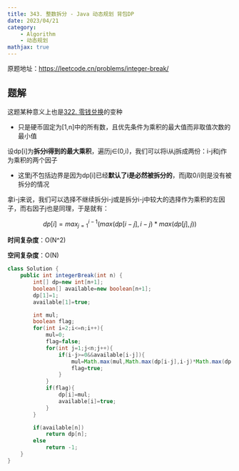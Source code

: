 ```yaml
---
title: 343. 整数拆分 - Java 动态规划 背包DP
date: 2023/04/21
category: 
    - Algorithm
    - 动态规划
mathjax: true
---
```

原题地址：https://leetcode.cn/problems/integer-break/

## 题解
这题某种意义上也是[322. 零钱兑换](https://leetcode.cn/problems/coin-change/)的变种
- 只是硬币固定为[1,n]中的所有数，且优先条件为乘积的最大值而非取值次数的最小值

设dp[i]为**拆分i得到的最大乘积**，遍历j∈(0,i)，我们可以将i从j拆成两份：i-j和j作为乘积的两个因子
- 这里j不包括边界是因为dp[i]已经**默认了i是必然被拆分的**，而j取0/i则是没有被拆分的情况

拿i-j来说，我们可以选择不继续拆分i-j或是拆分i-j中较大的选择作为乘积的左因子，而右因子j也是同理，于是就有：

$$dp[i]=max_{j=1}^{i-1}(max(dp[i-j],i-j)*max(dp[j],j))$$

**时间复杂度**：O(N^2)

**空间复杂度**：O(N)
```java
class Solution {
    public int integerBreak(int n) {
        int[] dp=new int[n+1];
        boolean[] available=new boolean[n+1];
        dp[1]=1;
        available[1]=true;

        int mul;
        boolean flag;
        for(int i=2;i<=n;i++){
            mul=0;
            flag=false;
            for(int j=1;j<n;j++){
                if(i-j>=0&&available[i-j]){
                    mul=Math.max(mul,Math.max(dp[i-j],i-j)*Math.max(dp[j],j));
                    flag=true;
                }
            }
            if(flag){
                dp[i]=mul;
                available[i]=true;
            }
        }

        if(available[n])
            return dp[n];
        else
            return -1;
    }
}
```
